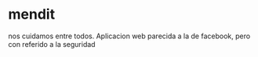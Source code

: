 mendit
======

nos cuidamos entre todos. Aplicacion web parecida a la de facebook, pero con referido a la seguridad